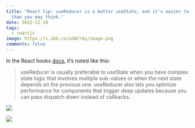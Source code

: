 ```yaml
---
title: "React tip: useReducer is a better useState, and it's easier to adopt
  than you may think."
date: 2022-12-20
tags:
  - reactjs
image: https://i.ibb.co/xGNfr8y/image.png
comments: false
---
```

In the React hooks [docs](https://reactjs.org/docs/hooks-reference.html#usereducer), it’s noted like this:

> useReducer is usually preferable to useState when you have complex state logic that involves multiple sub-values or when the next state depends on the previous one. useReducer also lets you optimize performance for components that trigger deep updates because you can pass dispatch down instead of callbacks.

![](https://pbs.twimg.com/media/FkWhrzHXkAA5tJS?format=jpg&name=large)

![](https://pbs.twimg.com/media/FkWhrzHXgAMy94c?format=jpg&name=large)